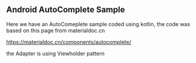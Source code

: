 ## Android AutoComplete Sample

Here we have an AutoComeplete sample coded using kotlin, the code was based on this page from materialdoc.cn

https://materialdoc.cn/components/autocomplete/

the Adapter is using Viewholder pattern
